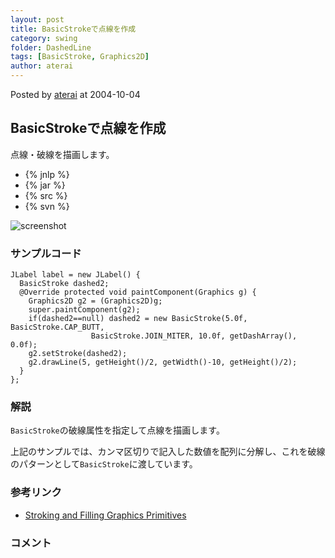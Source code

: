 ```yaml
---
layout: post
title: BasicStrokeで点線を作成
category: swing
folder: DashedLine
tags: [BasicStroke, Graphics2D]
author: aterai
---
```


Posted by [aterai](http://terai.xrea.jp/aterai.html) at 2004-10-04

## BasicStrokeで点線を作成
点線・破線を描画します。

- {% jnlp %}
- {% jar %}
- {% src %}
- {% svn %}

<!-- dummy comment line for breaking list -->

![screenshot](https://lh4.googleusercontent.com/_9Z4BYR88imo/TQTKaxPM12I/AAAAAAAAAV8/ZQON-woHuIg/s800/DashedLine.png)

### サンプルコード
<pre class="prettyprint"><code>JLabel label = new JLabel() {
  BasicStroke dashed2;
  @Override protected void paintComponent(Graphics g) {
    Graphics2D g2 = (Graphics2D)g;
    super.paintComponent(g2);
    if(dashed2==null) dashed2 = new BasicStroke(5.0f, BasicStroke.CAP_BUTT,
                  BasicStroke.JOIN_MITER, 10.0f, getDashArray(), 0.0f);
    g2.setStroke(dashed2);
    g2.drawLine(5, getHeight()/2, getWidth()-10, getHeight()/2);
  }
};
</code></pre>

### 解説
`BasicStroke`の破線属性を指定して点線を描画します。

上記のサンプルでは、カンマ区切りで記入した数値を配列に分解し、これを破線のパターンとして`BasicStroke`に渡しています。

### 参考リンク
- [Stroking and Filling Graphics Primitives](http://java.sun.com/docs/books/tutorial/2d/geometry/strokeandfill.html)

<!-- dummy comment line for breaking list -->

### コメント
